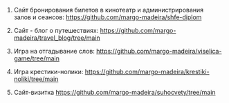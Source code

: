 1. Сайт бронирования билетов в кинотеатр и администрирования залов и сеансов:
   https://github.com/margo-madeira/shfe-diplom
   
2. Сайт - блог о путешествиях:
   https://github.com/margo-madeira/travel_blog/tree/main
   
3. Игра на отгадывание слов:
   https://github.com/margo-madeira/viselica-game/tree/main
   
4. Игра крестики-нолики:
   https://github.com/margo-madeira/krestiki-noliki/tree/main
   
5. Сайт-визитка
   https://github.com/margo-madeira/suhocvety/tree/main
